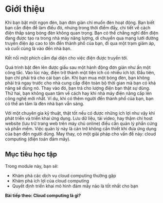 # Giới thiệu

Khi bạn bật một ngọn đèn, bạn đơn giản chỉ muốn đèn hoạt động. Bạn biết bạn cần điện để làm điều đó, nhưng trong thời điểm đấy, chi tiết về cách điện thắp sáng bóng đèn không quan trọng. Bạn có thể chẳng nghĩ đến điện đang được tạo ra trong nhà máy năng lượng, di chuyển qua mạng lưới đường truyền điện áp cao to lớn đến thành phố của bạn, đi qua một trạm giảm áp, và cuối cùng là vào đến nhà bạn.

Kết nối một phích cắm đại diện cho việc điện được truyền tới.

Quá trình bật đèn lên được giấu sau một hành động đơn giản như ấn một công tắc. Vào lúc này, điện trở thành một tiện ích có nhiều ích lợi. Đầu tiên, bạn chỉ phải trả cho cái bạn cần. Khi bạn mua một bóng đèn, bạn không phải trả ngay trước cho nhà cung cấp điện toàn bộ thời gian mà bạn có khả năng sẽ dùng nó. Thay vào đó, bạn trả cho lượng điện bạn thật sự dùng. Thứ hai, bạn không quan tâm về cách hay khi nhà máy điện nâng cấp lên công nghệ mới nhất. Ví dụ, khi có thêm người đến thành phố của bạn, bạn có thể an tâm là đèn nhà bạn vẫn sáng. 

Với một chuyên gia kỹ thuật, thật tốt nếu có được những ích lợi như vậy khi phát triển và triển khai ứng dụng. Lưu dữ liệu, tải video, hay thậm chí host website (lưu trữ trang web trên máy chủ online) điều cần quản lý phần cứng và phần mềm. Việc quản lý này là cản trở không cần thiết khi đưa ứng dụng của bạn đến người dùng. May thay, có một giải pháp cho vấn đề này: cloud computing (điện toán đám mây).

## Mục tiêu học tập

Trong module này, bạn sẽ:

* Khám phá các dịch vụ cloud computing thường gặp
* Khám phá ích lợi của cloud computing
* Quyết định triển khai mô hình đám mây nào là tốt nhất cho bạn

**Bài tiếp theo: Cloud computing là gì?**